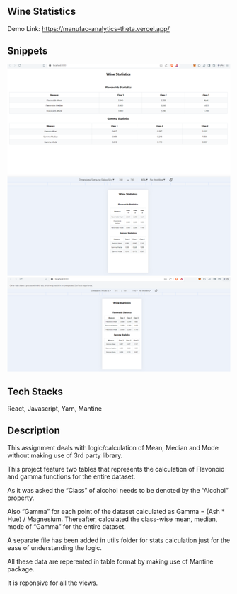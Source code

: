 ## Wine Statistics 

Demo Link: https://manufac-analytics-theta.vercel.app/

## Snippets

<img src="./img//pic1.png" />
<img src="./img//pic2.png" />
<img src="./img/pic3.png" />


## Tech Stacks
  React, Javascript, Yarn, Mantine

## Description 

 This assignment deals with logic/calculation of Mean, Median and Mode without making use of 3rd party library. 


 This project feature two tables that represents the calculation of Flavonoid and gamma functions for the entire dataset.


 As it was asked the “Class” of alcohol needs to be denoted by the “Alcohol” property. 


 Also “Gamma” for each point of the dataset calculated as Gamma = (Ash * Hue) / Magnesium. Thereafter, calculated the class-wise mean, median, mode of “Gamma” for the entire dataset.


 A separate file has been added in utils folder for stats calculation just for the ease of understanding the logic.

 
 All these data are reperented in table format by making use of Mantine package.


 It is reponsive for all the views.